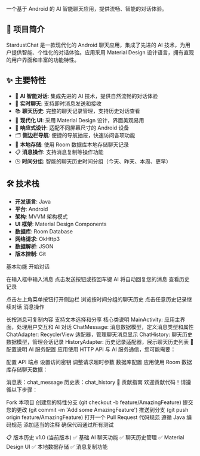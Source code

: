 一个基于 Android 的 AI 智能聊天应用，提供流畅、智能的对话体验。

## 📱 项目简介

StardustChat 是一款现代化的 Android 聊天应用，集成了先进的 AI 技术，为用户提供智能、个性化的对话体验。应用采用 Material Design 设计语言，拥有直观的用户界面和丰富的功能特性。

## ✨ 主要特性

- 🤖 **AI 智能对话**: 集成先进的 AI 技术，提供自然流畅的对话体验
- 💬 **实时聊天**: 支持即时消息发送和接收
- 📚 **聊天历史**: 完整的聊天记录管理，支持历史对话查看
- 🎨 **现代化 UI**: 采用 Material Design 设计，界面美观易用
- 📱 **响应式设计**: 适配不同屏幕尺寸的 Android 设备
- 🗂️ **侧边栏导航**: 便捷的导航抽屉，快速访问各项功能
- 💾 **本地存储**: 使用 Room 数据库本地存储聊天记录
- 📋 **消息操作**: 支持消息复制等操作功能
- 🕒 **时间分组**: 智能的聊天历史时间分组（今天、昨天、本周、更早）

## 🛠️ 技术栈

- **开发语言**: Java
- **平台**: Android
- **架构**: MVVM 架构模式
- **UI 框架**: Material Design Components
- **数据库**: Room Database
- **网络请求**: OkHttp3
- **数据解析**: JSON
- **版本控制**: Git


基本功能
开始对话

在输入框中输入消息
点击发送按钮或按回车键
AI 将自动回复您的消息
查看历史记录

点击左上角菜单按钮打开侧边栏
浏览按时间分组的聊天历史
点击任意历史记录继续对话
消息操作

长按消息可复制内容
支持文本选择和分享
核心类说明
MainActivity: 应用主界面，处理用户交互和 AI 对话
ChatMessage: 消息数据模型，定义消息类型和属性
ChatAdapter: RecyclerView 适配器，管理聊天消息显示
ChatHistory: 聊天历史数据模型，管理会话记录
HistoryAdapter: 历史记录适配器，展示聊天历史列表
🔧 配置说明
AI 服务配置
应用使用 HTTP API 与 AI 服务通信，您可能需要：

配置 API 端点
设置访问密钥
调整请求超时参数
数据库配置
应用使用 Room 数据库存储聊天数据：

消息表：chat_message
历史表：chat_history
🤝 贡献指南
欢迎贡献代码！请遵循以下步骤：

Fork 本项目
创建您的特性分支 (git checkout -b feature/AmazingFeature)
提交您的更改 (git commit -m 'Add some AmazingFeature')
推送到分支 (git push origin feature/AmazingFeature)
打开一个 Pull Request
代码规范
遵循 Java 编码规范
添加适当的注释
确保代码通过所有测试

📋 版本历史
v1.0 (当前版本)
✅ 基础 AI 聊天功能
✅ 聊天历史管理
✅ Material Design UI
✅ 本地数据存储
✅ 消息复制功能
